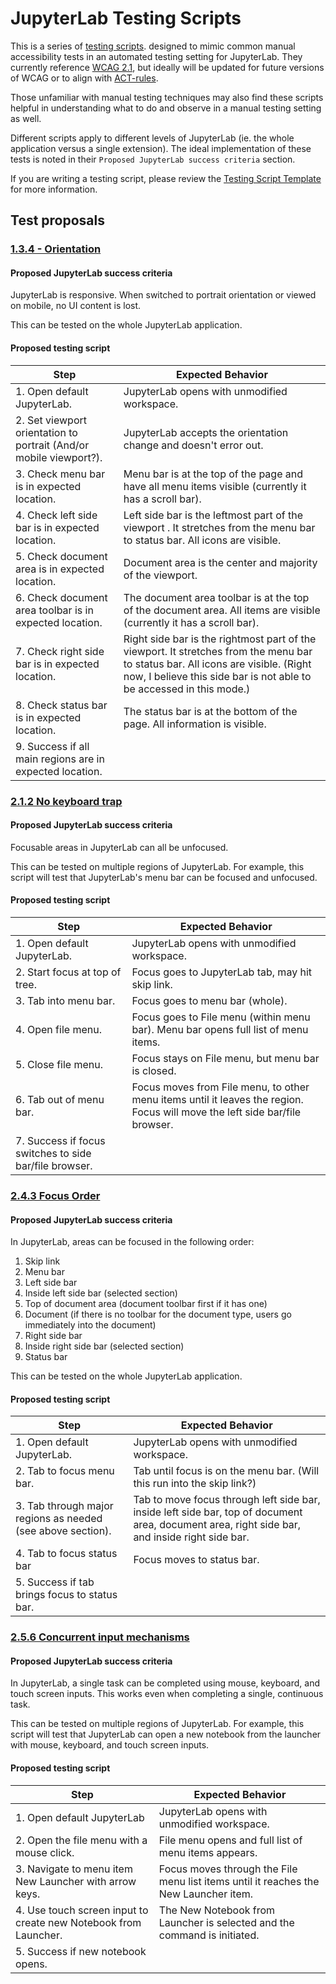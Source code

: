 # JupyterLab Testing Scripts

This is a series of [testing scripts](https://en.wikipedia.org/wiki/Test_script). designed to mimic common manual accessibility tests in an automated testing setting for JupyterLab. They currently reference [WCAG 2.1](https://www.w3.org/TR/WCAG21/), but ideally will be updated for future versions of WCAG or to align with [ACT-rules](https://act-rules.github.io/rules/).

Those unfamiliar with manual testing techniques may also find these scripts helpful in understanding what to do and observe in a manual testing setting as well.

Different scripts apply to different levels of JupyterLab (ie. the whole application versus a single extension). The ideal implementation of these tests is noted in their `Proposed JupyterLab success criteria` section.

If you are writing a testing script, please review the [Testing Script Template](testing-script-template.md) for more information.

## Test proposals

### [1.3.4 - Orientation](https://www.w3.org/WAI/WCAG21/quickref/#orientation)

#### Proposed JupyterLab success criteria

JupyterLab is responsive. When switched to portrait orientation or viewed on mobile, no UI content is lost.

This can be tested on the whole JupyterLab application.

#### Proposed testing script

| Step                                                               | Expected Behavior                                                                                                                                                                                        |
| ------------------------------------------------------------------ | -------------------------------------------------------------------------------------------------------------------------------------------------------------------------------------------------------- |
| 1. Open default JupyterLab.                                        | JupyterLab opens with unmodified workspace.                                                                                                                                                              |
| 2. Set viewport orientation to portrait (And/or mobile viewport?). | JupyterLab accepts the orientation change and doesn't error out.                                                                                                                                         |
| 3. Check menu bar is in expected location.                         | Menu bar is at the top of the page and have all menu items visible (currently it has a scroll bar).                                                                                                      |
| 4. Check left side bar is in expected location.                    | Left side bar is the leftmost part of the viewport . It stretches from the menu bar to status bar. All icons are visible.                                                                                |
| 5. Check document area is in expected location.                    | Document area is the center and majority of the viewport.                                                                                                                                                |
| 6. Check document area toolbar is in expected location.            | The document area toolbar is at the top of the document area. All items are visible (currently it has a scroll bar).                                                                                     |
| 7. Check right side bar is in expected location.                   | Right side bar is the rightmost part of the viewport. It stretches from the menu bar to status bar. All icons are visible. (Right now, I believe this side bar is not able to be accessed in this mode.) |
| 8. Check status bar is in expected location.                       | The status bar is at the bottom of the page. All information is visible.                                                                                                                                 |
| 9. Success if all main regions are in expected location.           |                                                                                                                                                                                                          |

### [2.1.2 No keyboard trap](https://www.w3.org/WAI/WCAG21/quickref/#no-keyboard-trap)

#### Proposed JupyterLab success criteria

Focusable areas in JupyterLab can all be unfocused.

This can be tested on multiple regions of JupyterLab. For example, this script will test that JupyterLab's menu bar can be focused and unfocused.

#### Proposed testing script

| Step                                                   | Expected Behavior                                                                                                           |
| ------------------------------------------------------ | --------------------------------------------------------------------------------------------------------------------------- |
| 1. Open default JupyterLab.                            | JupyterLab opens with unmodified workspace.                                                                                 |
| 2. Start focus at top of tree.                         | Focus goes to JupyterLab tab, may hit skip link.                                                                            |
| 3. Tab into menu bar.                                  | Focus goes to menu bar (whole).                                                                                             |
| 4. Open file menu.                                     | Focus goes to File menu (within menu bar). Menu bar opens full list of menu items.                                          |
| 5. Close file menu.                                    | Focus stays on File menu, but menu bar is closed.                                                                           |
| 6. Tab out of menu bar.                                | Focus moves from File menu, to other menu items until it leaves the region. Focus will move the left side bar/file browser. |
| 7. Success if focus switches to side bar/file browser. |                                                                                                                             |

### [2.4.3 Focus Order](https://www.w3.org/WAI/WCAG21/quickref/#focus-order)

#### Proposed JupyterLab success criteria

In JupyterLab, areas can be focused in the following order:

1. Skip link
2. Menu bar
3. Left side bar
4. Inside left side bar (selected section)
5. Top of document area (document toolbar first if it has one)
6. Document (if there is no toolbar for the document type, users go immediately into the document)
7. Right side bar
8. Inside right side bar (selected section)
9. Status bar

This can be tested on the whole JupyterLab application.

#### Proposed testing script

| Step                                                        | Expected Behavior                                                                                                                              |
| ----------------------------------------------------------- | ---------------------------------------------------------------------------------------------------------------------------------------------- |
| 1. Open default JupyterLab.                                 | JupyterLab opens with unmodified workspace.                                                                                                    |
| 2. Tab to focus menu bar.                                   | Tab until focus is on the menu bar. (Will this run into the skip link?)                                                                        |
| 3. Tab through major regions as needed (see above section). | Tab to move focus through left side bar, inside left side bar, top of document area, document area, right side bar, and inside right side bar. |
| 4. Tab to focus status bar                                  | Focus moves to status bar.                                                                                                                     |
| 5. Success if tab brings focus to status bar.               |                                                                                                                                                |

### [2.5.6 Concurrent input mechanisms](https://www.w3.org/WAI/WCAG21/quickref/#concurrent-input-mechanisms)

#### Proposed JupyterLab success criteria

In JupyterLab, a single task can be completed using mouse, keyboard, and touch screen inputs. This works even when completing a single, continuous task.

This can be tested on multiple regions of JupyterLab. For example, this script will test that JupyterLab can open a new notebook from the launcher with mouse, keyboard, and touch screen inputs.

#### Proposed testing script

| Step                                                            | Expected Behavior                                                                    |
| --------------------------------------------------------------- | ------------------------------------------------------------------------------------ |
| 1. Open default JupyterLab                                      | JupyterLab opens with unmodified workspace.                                          |
| 2. Open the file menu with a mouse click.                       | File menu opens and full list of menu items appears.                                 |
| 3. Navigate to menu item New Launcher with arrow keys.          | Focus moves through the File menu list items until it reaches the New Launcher item. |
| 4. Use touch screen input to create new Notebook from Launcher. | The New Notebook from Launcher is selected and the command is initiated.             |
| 5. Success if new notebook opens.                               |                                                                                      |
